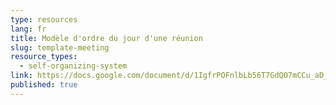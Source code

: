 ```yaml
---
type: resources
lang: fr
title: Modèle d'ordre du jour d'une réunion
slug: template-meeting
resource_types:
  - self-organizing-system
link: https://docs.google.com/document/d/1IgfrPOFnlbLb56T7GdQO7mCCu_aD_XJ2pkuErTyBIF4/edit?usp=sharing
published: true
---
```


